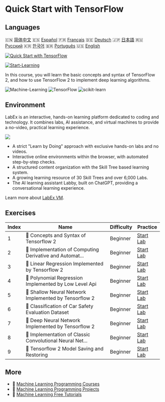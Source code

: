 # Quick Start with TensorFlow

## Languages

🇨🇳 [简体中文](README_zh.md) 🇪🇸 [Español](README_es.md) 🇫🇷 [Français](README_fr.md) 🇩🇪 [Deutsch](README_de.md) 🇯🇵 [日本語](README_ja.md) 🇷🇺 [Русский](README_ru.md) 🇰🇷 [한국어](README_ko.md) 🇧🇷 [Português](README_pt.md) 🇺🇸 [English](README.md) 

[![Quick Start with TensorFlow](https://cover-creator.labex.io/quick-start-with-tensorflow.png)](https://labex.io/courses/quick-start-with-tensorflow)

[![Start-Learning](https://img.shields.io/badge/Start-Learning-whitesmoke?style=for-the-badge)](https://labex.io/courses/quick-start-with-tensorflow)

In this course, you will learn the basic concepts and syntax of TensorFlow 2, and how to use TensorFlow 2 to implement deep learning algorithms.

![Machine-Learning](https://img.shields.io/badge/Machine-Learning-whitesmoke?style=for-the-badge&logo=machine-learning)
![TensorFlow](https://img.shields.io/badge/TensorFlow-whitesmoke?style=for-the-badge&logo=tensorflow)
![scikit-learn](https://img.shields.io/badge/scikit-learn-whitesmoke?style=for-the-badge&logo=scikit-learn)


## Environment

LabEx is an interactive, hands-on learning platform dedicated to coding and technology. It combines labs, AI assistance, and virtual machines to provide a no-video, practical learning experience.

![](https://tutorial-screenshot.getvm.io/images/vm-1725247253.png)

- A strict "Learn by Doing" approach with exclusive hands-on labs and no videos.
- Interactive online environments within the browser, with automated step-by-step checks.
- A structured content organization with the Skill Tree based learning system.
- A growing learning resource of 30 Skill Trees and over 6,000 Labs.
- The AI learning assistant Labby, built on ChatGPT, providing a conversational learning experience.

Learn more about [LabEx VM](https://support.labex.io/using-labex/virtual-machine).

## Exercises

|   Index | Name                                                     | Difficulty   | Practice                                                                                                                                 |
|---------|----------------------------------------------------------|--------------|------------------------------------------------------------------------------------------------------------------------------------------|
|       1 | 📖 Concepts and Syntax of Tensorflow 2                   | Beginner     | <a target='_blank' href='https://labex.io/labs/ml-concepts-and-syntax-of-tensorflow-2-20758'>Start Lab</a>                               |
|       2 | 📖 Implementation of Computing Derivative and Automat... | Beginner     | <a target='_blank' href='https://labex.io/labs/ml-implementation-of-computing-derivative-and-automatic-differential-20785'>Start Lab</a> |
|       3 | 📖 Linear Regression Implemented by Tensorflow 2         | Beginner     | <a target='_blank' href='https://labex.io/labs/ml-linear-regression-implemented-by-tensorflow-2-20797'>Start Lab</a>                     |
|       4 | 📖 Polynomial Regression Implemented by Low Level Api    | Beginner     | <a target='_blank' href='https://labex.io/labs/ml-polynomial-regression-implemented-by-low-level-api-20803'>Start Lab</a>                |
|       5 | 📖 Shallow Neural Network Implemented by Tensorflow 2    | Beginner     | <a target='_blank' href='https://labex.io/labs/ml-shallow-neural-network-implemented-by-tensorflow-2-20809'>Start Lab</a>                |
|       6 | 📖 Classification of Car Safety Evaluation Dataset       | Beginner     | <a target='_blank' href='https://labex.io/labs/ml-classification-of-car-safety-evaluation-dataset-20756'>Start Lab</a>                   |
|       7 | 📖 Deep Neural Network Implemented by Tensorflow 2       | Beginner     | <a target='_blank' href='https://labex.io/labs/ml-deep-neural-network-implemented-by-tensorflow-2-20768'>Start Lab</a>                   |
|       8 | 📖 Implementation of Classic Convolutional Neural Net... | Beginner     | <a target='_blank' href='https://labex.io/labs/ml-implementation-of-classic-convolutional-neural-network-20784'>Start Lab</a>            |
|       9 | 📖 Tensorflow 2 Model Saving and Restoring               | Beginner     | <a target='_blank' href='https://labex.io/labs/ml-tensorflow-2-model-saving-and-restoring-20813'>Start Lab</a>                           |

## More

- 🔗 [Machine Learning Programming Courses](https://github.com/labex-labs/awesome-programming-courses)
- 🔗 [Machine Learning Programming Projects](https://github.com/labex-labs/awesome-programming-projects)
- 🔗 [Machine Learning Free Tutorials](https://github.com/labex-labs/ml-free-tutorials)

